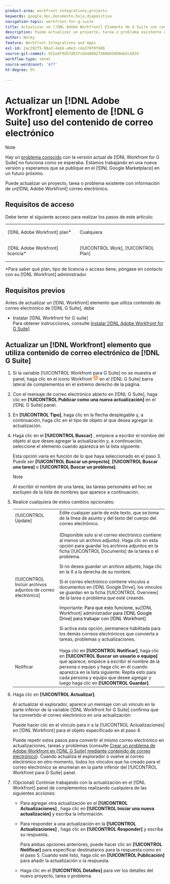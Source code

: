 ```yaml
---
product-area: workfront-integrations;projects
keywords: google,doc,documento,hoja,diapositiva
navigation-topic: workfront-for-g-suite
title: Actualizar un [!DNL Adobe Workfront] Elemento de G Suite con contenido de correo electrónico
description: Puede actualizar un proyecto, tarea o problema existente con información de un correo electrónico que no sea de Adobe Workfront.
author: Becky
feature: Workfront Integrations and Apps
exl-id: 2ac392f5-98a3-4ab6-a0e3-cda378f0f68b
source-git-commit: 925e8f9d57d65fcb44068274800450d9db5c9d34
workflow-type: tm+mt
source-wordcount: '677'
ht-degree: 0%

---
```


# Actualizar un [!DNL Adobe Workfront] elemento de [!DNL G Suite] uso del contenido de correo electrónico

>[!NOTE]
>
>Hay un [problema conocido](https://experienceleague.adobe.com/docs/workfront-known-issues/issues/new-workfront-experience/wf-current/wf-integrations-error-when-opening-wf-for-gsuite.html?lang=en) con la versión actual de [!DNL Workfront for G Suite] no funciona como se esperaba. Estamos trabajando en una nueva versión y esperamos que se publique en el [!DNL Google Marketplace] en un futuro próximo.

Puede actualizar un proyecto, tarea o problema existente con información de un[!DNL Adobe Workfront] correo electrónico.

## Requisitos de acceso

Debe tener el siguiente acceso para realizar los pasos de este artículo:

<table style="table-layout:auto"> 
 <col> 
 <col> 
 <tbody> 
  <tr> 
   <td role="rowheader">[!DNL Adobe Workfront] plan*</td> 
   <td> <p>Cualquiera</p> </td> 
  </tr> 
  <tr> 
   <td role="rowheader">[!DNL Adobe Workfront] licencia*</td> 
   <td> <p>[!UICONTROL Work], [!UICONTROL Plan]</p> </td> 
  </tr> 
 </tbody> 
</table>

&#42;Para saber qué plan, tipo de licencia o acceso tiene, póngase en contacto con su [!DNL Workfront] administrador.

## Requisitos previos

Antes de actualizar un [!DNL Workfront] elemento que utiliza contenido de correo electrónico de [!DNL G Suite], debe

* Instalar [!DNL Workfront for G suite]\
   Para obtener instrucciones, consulte [Instalar [!DNL Adobe Workfront for G Suite]](../../workfront-integrations-and-apps/workfront-for-g-suite/install-workfront-for-gsuite.md).

## Actualizar un [!DNL Workfront] elemento que utiliza contenido de correo electrónico de [!DNL G Suite]

1. Si la variable [!UICONTROL Workfront para G Suite] no se muestra el panel, haga clic en el icono Workfront ![](assets/wf-lion-icon.png) en el [!DNL G Suite] barra lateral de complementos en el extremo derecho de la página.
1. Con el mensaje de correo electrónico abierto en [!DNL G Suite], haga clic en **[!UICONTROL Publicar como una nueva actualización]** en el [!DNL G Suite] panel.
1. En **[!UICONTROL Tipo]**, haga clic en la flecha desplegable y, a continuación, haga clic en el tipo de objeto al que desea agregar la actualización.
1. Haga clic en el **[!UICONTROL Buscar]** , empiece a escribir el nombre del objeto al que desee agregar la actualización y, a continuación, seleccione el elemento cuando aparezca en la lista siguiente.

   Esta opción varía en función de lo que haya seleccionado en el paso 3. Puede ser **[!UICONTROL Buscar un proyecto]**, **[!UICONTROL Buscar una tarea]** o **[!UICONTROL Buscar un problema]**.

   >[!NOTE]
   >
   >Al escribir el nombre de una tarea, las tareas personales ad hoc se excluyen de la lista de nombres que aparece a continuación.

1. Realice cualquiera de estos cambios opcionales:

   <table style="table-layout:auto"> 
    <col> 
    <col> 
    <tbody> 
     <tr> 
      <td role="rowheader">[!UICONTROL Update]</td> 
      <td>Edite cualquier parte de este texto, que se toma de la línea de asunto y del texto del cuerpo del correo electrónico.</td> 
     </tr> 
     <tr data-mc-conditions=""> 
      <td role="rowheader">[!UICONTROL Incluir archivos adjuntos de correo electrónico]</td> 
      <td><p>(Disponible solo si el correo electrónico contiene al menos un archivo adjunto). Haga clic en esta opción para guardar los archivos adjuntos en la ficha [!UICONTROL Documents] de la tarea o el problema. </p><p>Si no desea guardar un archivo adjunto, haga clic en la X a la derecha de su nombre. </p><p>Si el correo electrónico contiene vínculos a documentos en [!DNL Google Drive], los vínculos se guardan en la ficha [!UICONTROL Overview] de la tarea o problema que esté creando. </p><p>Importante: <span style="color: #ff1493;"><span style="color: #000000;">Para que esto funcione, su</span></span>[!DNL Workfront] administrador<span style="color: #ff1493;"><span style="color: #000000;"> para [!DNL Google Drive] para trabajar con [!DNL Workfront]</span></span></p>
      <p>Si activa esta opción, permanece habilitada para los demás correos electrónicos que convierta a tareas, problemas y actualizaciones.</p></td> 
     </tr> 
     <tr data-mc-conditions=""> 
      <td role="rowheader">Notificar</td> 
      <td>Haga clic en <strong>[!UICONTROL Notificar]</strong>, haga clic en <strong>[!UICONTROL Buscar un usuario o equipo]</strong> que aparece, empiece a escribir el nombre de la persona o equipo y haga clic en él cuando aparezca en la lista siguiente. Repita esto para cada persona y equipo que desee agregar y luego haga clic en <strong>[!UICONTROL Guardar]</strong>.</td> 
     </tr> 
    </tbody> 
   </table>

1. Haga clic en **[!UICONTROL Actualizar]**.

   Al actualizar el explorador, aparece un mensaje con un vínculo en la parte inferior de la variable [!DNL Workfront for G Suite] confirma que ha convertido el correo electrónico en una actualización:

   Puede hacer clic en el vínculo para ir a la [!UICONTROL Actualizaciones] en [!DNL Workfront] para el objeto especificado en el paso 4.

   Puede repetir estos pasos para convertir el mismo correo electrónico en actualizaciones, tareas y problemas (consulte [Crear un problema de Adobe Workfront en [!DNL G Suite] mediante contenido de correo electrónico](../../workfront-integrations-and-apps/workfront-for-g-suite/create-wf-issue-in-g-suite-using-email-content.md)). Cuando actualiza el explorador o vuelve al correo electrónico en otro momento, todos los vínculos que ha creado para el correo electrónico se enumeran en la parte inferior del [!UICONTROL Workfront para G Suite] panel.

1. (Opcional) Continúe trabajando con la actualización en el [!DNL Workfront] panel de complementos realizando cualquiera de las siguientes acciones:

   * Para agregar otra actualización en el **[!UICONTROL Actualizaciones]** , haga clic en **[!UICONTROL Iniciar una nueva actualización]** y escriba la información.

   * Para responder a una actualización en la **[!UICONTROL Actualizaciones]** , haga clic en **[!UICONTROL Responder]** y escriba su respuesta.

      Para ambas opciones anteriores, puede hacer clic en **[!UICONTROL Notificar]** para especificar destinatarios para la respuesta como en el paso 5. Cuando esté listo, haga clic en **[!UICONTROL Publicación]** para añadir la actualización o la respuesta.

   * Haga clic en el **[!UICONTROL Detalles]** para ver los detalles del nuevo proyecto, tarea o problema.
